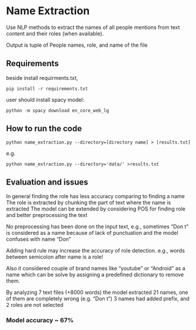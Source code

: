 # Name Extraction
Use NLP methods to extract the names of all people mentions from text content and their roles (when available).

Output is tuple of
People names, role, and name of the file


## Requirements

beside install requirments.txt,

    pip install -r requirements.txt
user should install spacy model:

    python -m spacy download en_core_web_lg

## How to run the code

    python name_extraction.py --directory=[directory name] > [results.txt]
e.g.

    python name_extraction.py --directory='data/' >results.txt

## Evaluation and issues
In general finding the role has less accuracy comparing to finding a name
The role is extracted by chunking the part of text where the name is extracted
The model can be extended by considering POS for finding role and better preprocessing the text

No preprocessing has been done on the input text,
e.g.,
    sometimes “Don t” is considered as a name because of lack of punctuation and the model confuses with name “Don”

Adding hard rule may increase the accuracy of role detection.
e.g., words between semicolon after name is a role!

Also it considered couple of brand names like “youtube” or “Android” as a name which can be solve by assigning a predefined dictionary to remove them.

By analyzing 7 text files (+8000 words) the model extracted 21 names, one of them are completely wrong (e.g. “Don t”) 3 names had added prefix, and 2 roles are not selected
### Model accuracy ~ 67%



